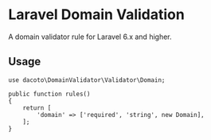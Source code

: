 # Laravel Domain Validation

A domain validator rule for Laravel 6.x and higher.

## Usage

```
use dacoto\DomainValidator\Validator\Domain;

public function rules()
{
    return [
        'domain' => ['required', 'string', new Domain],
    ];
}
```
